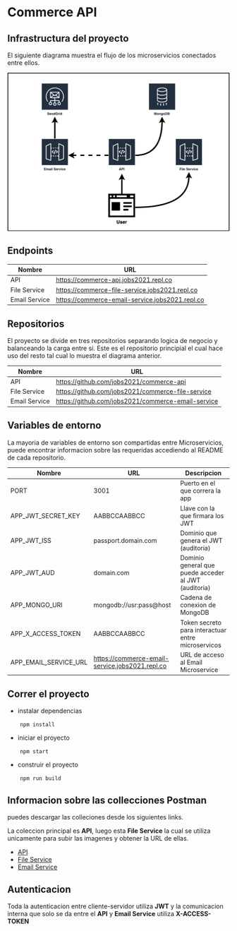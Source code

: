 # Commerce API
## Infrastructura del proyecto
El siguiente diagrama muestra el flujo de los microservicios conectados entre ellos.

![Alt text](docs/infrastructure.png?raw=true "Infrastructura de Microservicios")

## Endpoints
| Nombre | URL |
| --- | --- |
| API | https://commerce-api.jobs2021.repl.co |
| File Service | https://commerce-file-service.jobs2021.repl.co |
| Email Service | https://commerce-email-service.jobs2021.repl.co |

## Repositorios
El proyecto se divide en tres repositorios separando logica de negocio y balanceando la carga entre si. Este es el repositorio principial el cual hace uso del resto tal cual lo muestra el diagrama anterior.

| Nombre | URL |
| --- | --- |
| API | https://github.com/jobs2021/commerce-api |
| File Service | https://github.com/jobs2021/commerce-file-service |
| Email Service | https://github.com/jobs2021/commerce-email-service |

## Variables de entorno
La mayoria de variables de entorno son compartidas entre Microservicios, puede encontrar informacion sobre las requeridas accediendo al README de cada repositorio.

| Nombre | URL | Descripcion |
| --- | --- | --- |
| PORT | 3001 | Puerto en el que correra la app
| APP_JWT_SECRET_KEY | AABBCCAABBCC | Llave con la que firmara los JWT |
| APP_JWT_ISS | passport.domain.com | Dominio que genera el JWT (auditoria)|
| APP_JWT_AUD | domain.com | Dominio general que puede acceder al JWT  (auditoria)|
| APP_MONGO_URI | mongodb://usr:pass@host | Cadena de conexion de MongoDB|
| APP_X_ACCESS_TOKEN | AABBCCAABBCC | Token secreto para interactuar entre microservicos |
| APP_EMAIL_SERVICE_URL | https://commerce-email-service.jobs2021.repl.co | URL de acceso al Email Microservice |

## Correr el proyecto

- instalar dependencias
```
    npm install
```

- iniciar el proyecto
```
    npm start
```

- construir el proyecto
```
    npm run build
```

## Informacion sobre las collecciones Postman
puedes descargar las colleciones desde los siguientes links.

La coleccion principal es **API**, luego esta **File Service** la cual se utiliza unicamente para subir las imagenes y obtener la URL de ellas.

- [ API ](docs/postman_collections/commerce_api.postman_collection.json)
- [ File Service ](docs/postman_collections/file_service_api.postman_collection.json)
- [ Email Service ](docs/postman_collections/email_service_api.postman_collection.json)

## Autenticacion
Toda la autenticacion entre cliente-servidor utiliza **JWT** y la comunicacion interna que solo se da entre el **API** y **Email Service** utiliza **X-ACCESS-TOKEN**